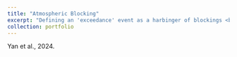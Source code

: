 ```yaml
---
title: "Atmospheric Blocking"
excerpt: "Defining an 'exceedance' event as a harbinger of blockings <br/><img src='/images/2024GRL_Exceedance_Blocking.png'>"
collection: portfolio
---
```



Yan et al., 2024.
